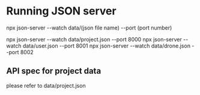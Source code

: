 # Running JSON server

npx json-server --watch data/(json file name) --port (port number)

npx json-server --watch data/project.json --port 8000
npx json-server --watch data/user.json --port 8001
npx json-server --watch data/drone.json --port 8002

## API spec for project data

please refer to data/project.json
